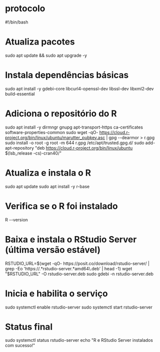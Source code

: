 # protocolo
#!/bin/bash

# Atualiza pacotes
sudo apt update && sudo apt upgrade -y

# Instala dependências básicas
sudo apt install -y gdebi-core libcurl4-openssl-dev libssl-dev libxml2-dev build-essential

# Adiciona o repositório do R
sudo apt install -y dirmngr gnupg apt-transport-https ca-certificates software-properties-common
sudo wget -qO- https://cloud.r-project.org/bin/linux/ubuntu/marutter_pubkey.asc | gpg --dearmor > r.gpg
sudo install -o root -g root -m 644 r.gpg /etc/apt/trusted.gpg.d/
sudo add-apt-repository "deb https://cloud.r-project.org/bin/linux/ubuntu $(lsb_release -cs)-cran40/"

# Atualiza e instala o R
sudo apt update
sudo apt install -y r-base

# Verifica se o R foi instalado
R --version

# Baixa e instala o RStudio Server (última versão estável)
RSTUDIO_URL=$(wget -qO- https://posit.co/download/rstudio-server/ | grep -Eo 'https://.*rstudio-server.*amd64\.deb' | head -1)
wget "$RSTUDIO_URL" -O rstudio-server.deb
sudo gdebi -n rstudio-server.deb

# Inicia e habilita o serviço
sudo systemctl enable rstudio-server
sudo systemctl start rstudio-server

# Status final
sudo systemctl status rstudio-server
echo "R e RStudio Server instalados com sucesso!"
